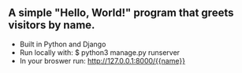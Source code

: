 ## A simple "Hello, World!" program that greets visitors by name. 
- Built in Python and Django
- Run locally with: $ python3 manage.py runserver
- In your broswer run: http://127.0.0.1:8000/{{name}}
